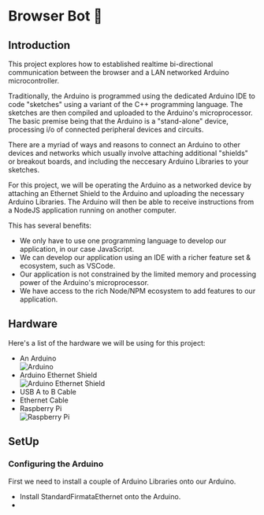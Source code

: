 # Browser Bot 🤖

## Introduction

This project explores how to established realtime bi-directional communication between the browser and a LAN networked Arduino microcontroller.

Traditionally, the Arduino is programmed using the dedicated Arduino IDE to code "sketches" using a variant of the C++ programming language. The sketches are then compiled and uploaded to the Arduino's microprocessor. The basic premise being that the Arduino is a "stand-alone" device, processing i/o of connected peripheral devices and circuits. 

There are a myriad of ways and reasons to connect an Arduino to other devices and networks which usually involve attaching additional "shields" or breakout boards, and including the neccesary Arduino Libraries to your sketches. 

For this project, we will be operating the Arduino as a networked device by attaching an Ethernet Shield to the Arduino and uploading the necessary Arduino Libraries. The Arduino will then be able to receive instructions from a NodeJS application running on another computer. 

This has several benefits: 

- We only have to use one programming language to develop our application, in our case JavaScript. 
- We can develop our application using an IDE with a richer feature set & ecosystem, such as VSCode.
- Our application is not constrained by the limited memory and processing power of the Arduino's microprocessor. 
- We have access to the rich Node/NPM ecosystem to add features to our application. 

## Hardware

Here's a list of the hardware we will be using for this project: 

- An Arduino <br>
![Arduino](https://upload.wikimedia.org/wikipedia/commons/thumb/3/38/Arduino_Uno_-_R3.jpg/220px-Arduino_Uno_-_R3.jpg) 
- Arduino Ethernet Shield <br>
![Arduino Ethernet Shield](https://upload.wikimedia.org/wikipedia/commons/thumb/1/16/Arduino_Ethernet_Board.jpg/1280px-Arduino_Ethernet_Board.jpg)
- USB A to B Cable
- Ethernet Cable
- Raspberry Pi <br>
![Raspberry Pi](https://upload.wikimedia.org/wikipedia/commons/thumb/f/f1/Raspberry_Pi_4_Model_B_-_Side.jpg/800px-Raspberry_Pi_4_Model_B_-_Side.jpg)

## SetUp

### Configuring the Arduino

First we need to install a couple of Arduino Libraries onto our Arduino. 


- Install StandardFirmataEthernet onto the Arduino.
- 



